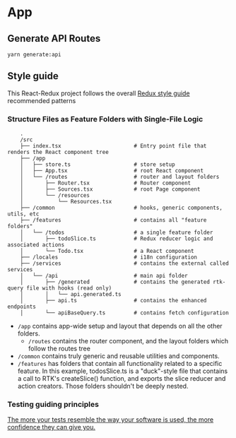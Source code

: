 # App
## Generate API Routes
```shell
yarn generate:api
```

## Style guide
This React-Redux project follows the overall [Redux style guide](https://redux.js.org/style-guide/style-guide) recommended patterns

### Structure Files as Feature Folders with Single-File Logic
```
    .
    /src
    ├── index.tsx                       # Entry point file that renders the React component tree
    ├── /app
    │   ├── store.ts                    # store setup
    │   ├── App.tsx                     # root React component
    │   └── /routes                     # router and layout folders
    │       ├── Router.tsx              # Router component
    │       ├── Sources.tsx             # root Page component
    │       └── /resources
    │           └── Resources.tsx
    ├── /common                         # hooks, generic components, utils, etc
    ├── /features                       # contains all "feature folders"
    │   └── /todos                      # a single feature folder
    │       ├── todoSlice.ts            # Redux reducer logic and associated actions
    │       └── Todo.tsx                # a React component
    ├── /locales                        # i18n configuration
    ├── /services                       # contains the external called services
    │   └── /api                        # main api folder
    │       ├── /generated              # contains the generated rtk-query file with hooks (read only)
    │       │   └── api.generated.ts
    │       ├── api.ts                  # contains the enhanced endpoints
    │       └── apiBaseQuery.ts         # contains fetch configuration
```
* `/app` contains app-wide setup and layout that depends on all the other folders.
    * `/routes` contains the router component, and the layout folders which follow the routes tree
* `/common` contains truly generic and reusable utilities and components.
* `/features` has folders that contain all functionality related to a specific feature.
  In this example, todosSlice.ts is a "duck"-style file that contains a call to
  RTK's createSlice() function, and exports the slice reducer and action creators. Those folders
  shouldn't be deeply nested.

### Testing guiding principles
[The more your tests resemble the way your software is used, the more confidence they can give you.](https://testing-library.com/docs/guiding-principles)
